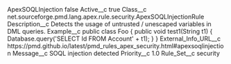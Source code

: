 <?xml version="1.0" encoding="UTF-8"?>
<CustomMetadata xmlns="http://soap.sforce.com/2006/04/metadata" xmlns:xsi="http://www.w3.org/2001/XMLSchema-instance" xmlns:xsd="http://www.w3.org/2001/XMLSchema">
    <label>ApexSOQLInjection</label>
    <protected>false</protected>
    <values>
        <field>Active__c</field>
        <value xsi:type="xsd:boolean">true</value>
    </values>
    <values>
        <field>Class__c</field>
        <value xsi:type="xsd:string">net.sourceforge.pmd.lang.apex.rule.security.ApexSOQLInjectionRule</value>
    </values>
    <values>
        <field>Description__c</field>
        <value xsi:type="xsd:string">Detects the usage of untrusted / unescaped variables in DML queries.</value>
    </values>
    <values>
        <field>Example__c</field>
        <value xsi:type="xsd:string">public class Foo {
    public void test1(String t1) {
        Database.query(&apos;SELECT Id FROM Account&apos; + t1);
    }
}</value>
    </values>
    <values>
        <field>External_Info_URL__c</field>
        <value xsi:type="xsd:string">https://pmd.github.io/latest/pmd_rules_apex_security.html#apexsoqlinjection</value>
    </values>
    <values>
        <field>Message__c</field>
        <value xsi:type="xsd:string">SOQL injection detected</value>
    </values>
    <values>
        <field>Priority__c</field>
        <value xsi:type="xsd:double">1.0</value>
    </values>
    <values>
        <field>Rule_Set__c</field>
        <value xsi:type="xsd:string">security</value>
    </values>
</CustomMetadata>
